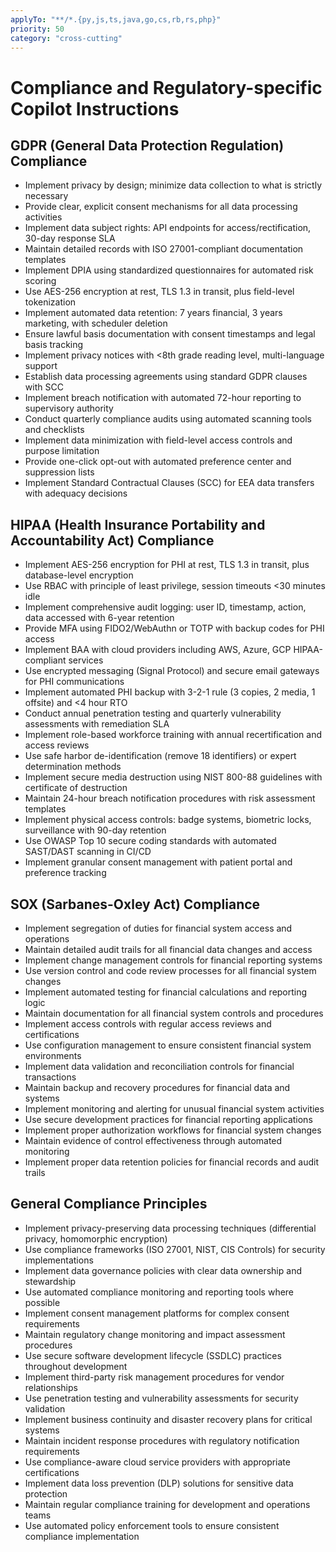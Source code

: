 ```yaml
---
applyTo: "**/*.{py,js,ts,java,go,cs,rb,rs,php}"
priority: 50
category: "cross-cutting"
---
```


# Compliance and Regulatory-specific Copilot Instructions

## GDPR (General Data Protection Regulation) Compliance

- Implement privacy by design; minimize data collection to what is strictly necessary
- Provide clear, explicit consent mechanisms for all data processing activities
- Implement data subject rights: API endpoints for access/rectification, 30-day response SLA
- Maintain detailed records with ISO 27001-compliant documentation templates
- Implement DPIA using standardized questionnaires for automated risk scoring
- Use AES-256 encryption at rest, TLS 1.3 in transit, plus field-level tokenization
- Implement automated data retention: 7 years financial, 3 years marketing, with scheduler deletion
- Ensure lawful basis documentation with consent timestamps and legal basis tracking
- Implement privacy notices with <8th grade reading level, multi-language support
- Establish data processing agreements using standard GDPR clauses with SCC
- Implement breach notification with automated 72-hour reporting to supervisory authority
- Conduct quarterly compliance audits using automated scanning tools and checklists
- Implement data minimization with field-level access controls and purpose limitation
- Provide one-click opt-out with automated preference center and suppression lists
- Implement Standard Contractual Clauses (SCC) for EEA data transfers with adequacy decisions

## HIPAA (Health Insurance Portability and Accountability Act) Compliance

- Implement AES-256 encryption for PHI at rest, TLS 1.3 in transit, plus database-level encryption
- Use RBAC with principle of least privilege, session timeouts <30 minutes idle
- Implement comprehensive audit logging: user ID, timestamp, action, data accessed with 6-year retention
- Provide MFA using FIDO2/WebAuthn or TOTP with backup codes for PHI access
- Implement BAA with cloud providers including AWS, Azure, GCP HIPAA-compliant services
- Use encrypted messaging (Signal Protocol) and secure email gateways for PHI communications
- Implement automated PHI backup with 3-2-1 rule (3 copies, 2 media, 1 offsite) and <4 hour RTO
- Conduct annual penetration testing and quarterly vulnerability assessments with remediation SLA
- Implement role-based workforce training with annual recertification and access reviews
- Use safe harbor de-identification (remove 18 identifiers) or expert determination methods
- Implement secure media destruction using NIST 800-88 guidelines with certificate of destruction
- Maintain 24-hour breach notification procedures with risk assessment templates
- Implement physical access controls: badge systems, biometric locks, surveillance with 90-day retention
- Use OWASP Top 10 secure coding standards with automated SAST/DAST scanning in CI/CD
- Implement granular consent management with patient portal and preference tracking

## SOX (Sarbanes-Oxley Act) Compliance

- Implement segregation of duties for financial system access and operations
- Maintain detailed audit trails for all financial data changes and access
- Implement change management controls for financial reporting systems
- Use version control and code review processes for all financial system changes
- Implement automated testing for financial calculations and reporting logic
- Maintain documentation for all financial system controls and procedures
- Implement access controls with regular access reviews and certifications
- Use configuration management to ensure consistent financial system environments
- Implement data validation and reconciliation controls for financial transactions
- Maintain backup and recovery procedures for financial data and systems
- Implement monitoring and alerting for unusual financial system activities
- Use secure development practices for financial reporting applications
- Implement proper authorization workflows for financial system changes
- Maintain evidence of control effectiveness through automated monitoring
- Implement proper data retention policies for financial records and audit trails

## General Compliance Principles

- Implement privacy-preserving data processing techniques (differential privacy, homomorphic encryption)
- Use compliance frameworks (ISO 27001, NIST, CIS Controls) for security implementations
- Implement data governance policies with clear data ownership and stewardship
- Use automated compliance monitoring and reporting tools where possible
- Implement consent management platforms for complex consent requirements
- Maintain regulatory change monitoring and impact assessment procedures
- Use secure software development lifecycle (SSDLC) practices throughout development
- Implement third-party risk management procedures for vendor relationships
- Use penetration testing and vulnerability assessments for security validation
- Implement business continuity and disaster recovery plans for critical systems
- Maintain incident response procedures with regulatory notification requirements
- Use compliance-aware cloud service providers with appropriate certifications
- Implement data loss prevention (DLP) solutions for sensitive data protection
- Maintain regular compliance training for development and operations teams
- Use automated policy enforcement tools to ensure consistent compliance implementation
